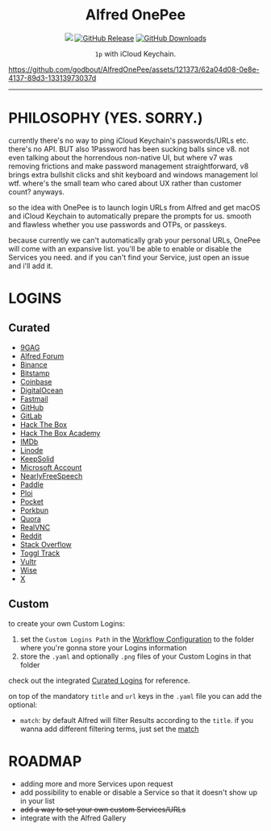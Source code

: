 <h1 align="center">Alfred OnePee</h1>

<p align="center">
    <a href="https://www.alfredapp.com/alfred-5-whats-new/"><img src="https://img.shields.io/badge/Alfred-5-purple"></a>
    <a href="https://github.com/godbout/AlfredOnePee/releases"><img src="https://img.shields.io/github/release/godbout/AlfredOnePee.svg" alt="GitHub Release"></a>
    <a href="https://github.com/godbout/AlfredOnePee/releases"><img src="https://img.shields.io/github/downloads/godbout/AlfredOnePee/total.svg" alt="GitHub Downloads"></a>
</p>

<p align="center">
    <code>1p</code> with iCloud Keychain.
</p>

https://github.com/godbout/AlfredOnePee/assets/121373/62a04d08-0e8e-4137-89d3-13313973037d

---

# PHILOSOPHY (YES. SORRY.)

currently there's no way to ping iCloud Keychain's passwords/URLs etc. there's no API.
BUT also 1Password has been sucking balls since v8. not even talking about the horrendous non-native UI, but where v7 was removing frictions and make password management straightforward, v8 brings extra bullshit clicks and shit keyboard and windows management lol wtf. where's the small team who cared about UX rather than customer count? anyways.

so the idea with OnePee is to launch login URLs from Alfred and get macOS and iCloud Keychain to automatically prepare the prompts for us. smooth and flawless whether you use passwords and OTPs, or passkeys.

because currently we can't automatically grab your personal URLs, OnePee will come with an expansive list. you'll be able to enable or disable the Services you need. and if you can't find your Service, just open an issue and i'll add it.

# LOGINS

## Curated

* [9GAG](https://9gag.com/login)
* [Alfred Forum](https://www.alfredforum.com/login/)
* [Binance](https://accounts.binance.com/en/login)
* [Bitstamp](https://www.bitstamp.net/onboarding/login/)
* [Coinbase](https://login.coinbase.com/signin)
* [DigitalOcean](https://cloud.digitalocean.com/login)
* [Fastmail](https://app.fastmail.com/login/)
* [GitHub](https://github.com/login)
* [GitLab](https://gitlab.com/users/sign_in)
* [Hack The Box](https://app.hackthebox.com/login)
* [Hack The Box Academy](https://academy.hackthebox.com/login)
* [IMDb](https://www.imdb.com/ap/signin?openid.identity=http%3A%2F%2Fspecs.openid.net%2Fauth%2F2.0%2Fidentifier_select&openid.assoc_handle=imdb_us&openid.mode=checkid_setup&openid.claimed_id=http%3A%2F%2Fspecs.openid.net%2Fauth%2F2.0%2Fidentifier_select&openid.ns=http%3A%2F%2Fspecs.openid.net%2Fauth%2F2.0)
* [Linode](https://login.linode.com/login)
* [KeepSolid](https://id.keepsolid.com/login)
* [Microsoft Account](https://login.live.com/login.srf)
* [NearlyFreeSpeech](https://members.nearlyfreespeech.net/login/)
* [Paddle](https://login.paddle.com/login)
* [Ploi](https://ploi.io/login)
* [Pocket](https://getpocket.com/login)
* [Porkbun](https://porkbun.com/account/loginOnly)
* [Quora](https://quora.com)
* [RealVNC](https://manage.realvnc.com)
* [Reddit](https://www.reddit.com/login/)
* [Stack Overflow](https://stackoverflow.com/users/login)
* [Toggl Track](https://accounts.toggl.com/track/login/)
* [Vultr](https://my.vultr.com)
* [Wise](https://wise.com/login)
* [X](https://twitter.com/i/flow/login)

## Custom

to create your own Custom Logins:
1. set the `Custom Logins Path` in the [Workflow Configuration](https://www.alfredapp.com/help/workflows/workflow-configuration/) to the folder where you're gonna store your Logins information
2. store the `.yaml` and optionally `.png` files of your Custom Logins in that folder

check out the integrated [Curated Logins](https://github.com/godbout/AlfredOnePee/tree/master/Workflow/resources/results) for reference.

on top of the mandatory `title` and `url` keys in the `.yaml` file you can add the optional:
* `match`: by default Alfred will filter Results according to the `title`. if you wanna add different filtering terms, just set the [match](https://www.alfredapp.com/help/workflows/inputs/script-filter/json/)

# ROADMAP

* adding more and more Services upon request
* add possibility to enable or disable a Service so that it doesn't show up in your list
* ~~add a way to set your own custom Services/URLs~~
* integrate with the Alfred Gallery
